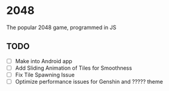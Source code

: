 # 2048

The popular 2048 game, programmed in JS

## TODO

- [ ] Make into Android app
- [ ] Add Sliding Animation of Tiles for Smoothness
- [ ] Fix Tile Spawning Issue
- [ ] Optimize performance issues for Genshin and ????? theme
